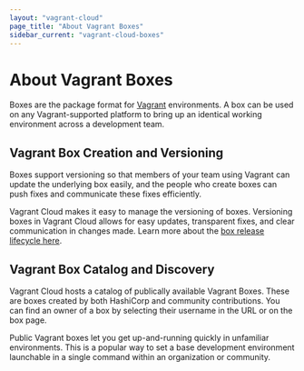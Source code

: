 ```yaml
---
layout: "vagrant-cloud"
page_title: "About Vagrant Boxes"
sidebar_current: "vagrant-cloud-boxes"
---
```


# About Vagrant Boxes

Boxes are the package format for [Vagrant](https://vagrantup.com) environments.
A box can be used on any Vagrant-supported platform to bring up an identical
working environment across a development team.

## Vagrant Box Creation and Versioning

Boxes support versioning so that members of your team using Vagrant can update
the underlying box easily, and the people who create boxes can push fixes and
communicate these fixes efficiently.

Vagrant Cloud makes it easy to manage the versioning of boxes.  Versioning boxes in
Vagrant Cloud allows for easy updates, transparent fixes, and clear communication in
changes made. Learn more about the [box release lifecycle
here](/docs/vagrant-cloud/boxes/lifecycle.html).

## Vagrant Box Catalog and Discovery

Vagrant Cloud hosts a catalog of publically available Vagrant Boxes. These are boxes
created by both HashiCorp and community contributions. You can find an owner of
a box by selecting their username in the URL or on the box page.

Public Vagrant boxes let you get up-and-running quickly in unfamiliar
environments.  This is a popular way to set a base development environment
launchable in a single command within an organization or community.

